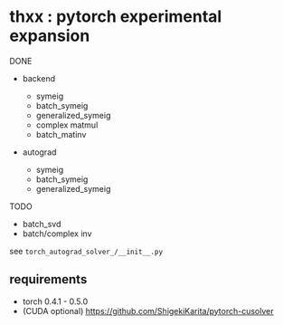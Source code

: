 # thxx : pytorch experimental expansion

DONE

- backend
  - symeig
  - batch_symeig
  - generalized_symeig
  - complex matmul
  - batch_matinv

- autograd
  - symeig
  - batch_symeig
  - generalized_symeig

TODO

- batch_svd
- batch/complex inv


see `torch_autograd_solver_/__init__.py`

## requirements

- torch 0.4.1 - 0.5.0
- (CUDA optional) https://github.com/ShigekiKarita/pytorch-cusolver
